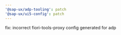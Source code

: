 ```yaml
---
'@sap-ux/adp-tooling': patch
'@sap-ux/ui5-config': patch
---
```


fix: incorrect fiori-tools-proxy config generated for adp
